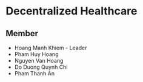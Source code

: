 # Decentralized Healthcare

## Member

-  Hoang Manh Khiem - Leader
-  Pham Huy Hoang
-  Nguyen Van Hoang
-  Do Duong Quynh Chi
-  Pham Thanh An
 
